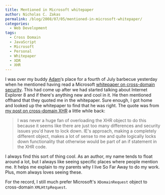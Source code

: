 ```yaml
---
title: Mentioned in Microsoft whitepaper
author: Nicholas C. Zakas
permalink: /blog/2008/07/05/mentioned-in-microsoft-whitepaper/
categories:
  - Web Development
tags:
  - Cross Domain
  - JavaScript
  - Microsoft
  - Personal
  - Whitepaper
  - XDR
  - XHR
---
```

I was over my buddy <a title="Adam Platti's blog" rel="external" href="http:/www.adamplatti.net">Adam</a>&#8216;s place for a fourth of July barbecue yesterday when he mentioned having read a Microsoft <a title="Client Side Cross-Domain Security" rel="external" href="http://code.msdn.microsoft.com/xdsecuritywp">whitepaper on cross-domain security</a>. This had come up after we had started talking about Internet Explorer 8 and if there's anything new and cool in it. He then mentioned offhand that they quoted me in the whitepaper. Sure enough, I got home and looked up the whitepaper to find that he was right. The quote was from <a title="Cross-domain XHR removed from Firefox 3" rel="internal" href="{{site.url}}/blog/2008/4/27/cross_domain_xhr_removed_from_firefox_3">my post on cross-domain XHR</a> a little while back:

> I was never a huge fan of overloading the XHR object to do this because it seems like there are just too many differences and security issues you'd have to lock down. IE's approach, making a completely different object, makes a lot of sense to me and quite logically locks down functionality that otherwise would be part of an if statement in the XHR code.

I always find this sort of thing cool. As an author, my name tends to float around a lot, but I always like seeing specific places where people mention me. It helps me explain to my parents why I live So Far Away to do my work. Plus, mom always loves seeing these.

For the record, I still much prefer Microsoft's `XDomainRequest` object to cross-domain `XMLHttpRequest`.
